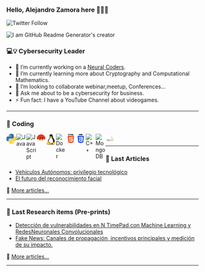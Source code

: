 ### Hello, Alejandro Zamora here 👋🇨🇷 

<img alt="Twitter Follow" src="https://img.shields.io/twitter/follow/alitoxsb?label=alitoxSB">

![I am GitHub Readme Generator's creator](https://github.com/alitoxSB/imagen/blob/main/safe.png?raw=true)

### 💻💡 Cybersecurity Leader 

- 🔭 I’m currently working on a [Neural Coders][website].
- 🌱 I’m currently learning more about Cryptography and Computational Mathematics.
- 👯 I’m looking to collaborate webinar,meetup, Conferences...
- 💬 Ask me about to be a cybersecurity for business.
- ⚡ Fun fact: I have a YouTube Channel about videogames.

---

### 🚀 Coding

[<img align="left" alt="Python" width="26px" src="https://github.com/alitoxSB/alitoxSB/blob/main/Technologies/5848152fcef1014c0b5e4967.png?raw=true" />][website]

[<img align="left" alt="Java" width="26px" src="https://logos-download.com/wp-content/uploads/2016/10/Java_logo_icon-700x392.png" />][website]

[<img align="left" alt="JavaScript" width="26px" src="https://cdn.freebiesupply.com/logos/large/2x/logo-javascript-logo-png-transparent.png" />][website]

[<img align="left" alt="Rust" width="26px" src="https://github.com/alitoxSB/alitoxSB/blob/main/Technologies/asasa.png?raw=true"/>][website]

[<img align="left" alt="React" width="26px" src="https://github.com/alitoxSB/alitoxSB/blob/main/Technologies/58480e82cef1014c0b5e4927.png?raw=true" />][website]

[<img align="left" alt="Docker" width="26px" src="https://github.com/alitoxSB/imagen/blob/main/vertical-logo-monochromatic.png?raw=true" />][website]

[<img align="left" alt="HTML" width="26px" src="https://github.com/alitoxSB/alitoxSB/blob/main/Technologies/PgcSR.png?raw=true" />][website]

[<img align="left" alt="GraphQL" width="26px" src="https://github.com/alitoxSB/alitoxSB/blob/main/Technologies/CSS1111.png?raw=true" />][website]

[<img align="left" alt="C++" width="26px" src="https://github.com/alitoxSB/imagen/blob/main/FEFEE.png?raw=true" />][website]

[<img align="left" alt="MongoDB" width="26px" src="https://github.com/alitoxSB/imagen/blob/main/C.png?raw=true" />][website]

[<img align="left" alt="MySQL" width="26px" src="https://raw.githubusercontent.com/github/explore/80688e429a7d4ef2fca1e82350fe8e3517d3494d/topics/mysql/mysql.png" />][website]



<br/>

---

### 📝 Last Articles

<!-- YT:START -->
- [Vehículos Autónomos: privilegio tecnológico](https://neuralcoders.com/public/Article/VehAut.html)
- [El futuro del reconocimiento facial](https://neuralcoders.com/public/Article/reconocimientoFacial.html)
<!-- YT:END -->

📌 [More articles...][website]

---

### 📝 Last Research items (Pre-prints)

<!-- YT:START -->
- [Detección de vulnerabilidades en N TimePad con Machine Learning y RedesNeuronales Convolucionales](https://www.researchgate.net/publication/348430803_Deteccion_de_vulnerabilidades_en_N_TimePad_con_Machine_Learning_y_RedesNeuronales_Convolucionales)
- [Fake News: Canales de propagación, incentivos principales y medición de su impacto.]()
<!-- YT:END -->

📌 [More articles...][website]

---


<!-- LINKS -->

[website]: https://neuralcoders.com/
[yt]: https://www.youtube.com/alitoxsb
[blog]: https://alejandrozamoraesquivel.medium.com/
